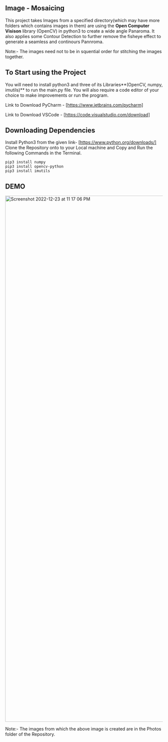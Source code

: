 ## Image - Mosaicing



This project takes Images from a specified directory(which may have more folders which contains images in them) are using the **Open Computer Visison** library (OpenCV) in python3 to create a wide angle Panaroma. It also applies some Contour Detection to further remove the fisheye effect to generate a seamless and continours Pannroma.

Note:- The images need not to be in squential order for stitching the images together.


## To Start using the Project

You will need to install python3 and three of its Libraries**(OpenCV, numpy, imutils)** to run the main.py file.
You will also require a code editor of your choice to make improvements or run the program.

Link to Download PyCharm - [https://www.jetbrains.com/pycharm]

Link to Download VSCode - [https://code.visualstudio.com/download]

## Downloading Dependencies 

Install Python3 from the given link- [https://www.python.org/downloads/]
Clone the Repository onto to your Local machine and Copy and Run the following Commands in the Terminal.

```
pip3 install numpy
pip3 install opencv-python
pip3 install imutils
```


## DEMO 
 
 <img width="1679" alt="Screenshot 2022-12-23 at 11 17 06 PM" src="https://user-images.githubusercontent.com/112048497/209382158-2f47895e-9807-4621-8a42-895e8c10056f.png">
 
 Note:- The images from which the above image is created are in the Photos folder of the Repository.




